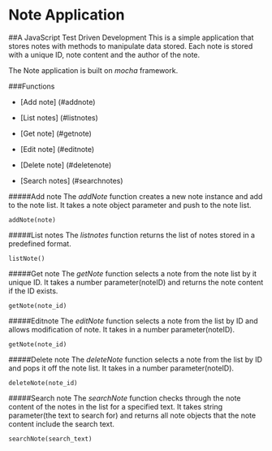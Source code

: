 #  Note Application 
##A JavaScript Test Driven Development
This is a simple application that stores notes with methods to manipulate data stored.
Each note is stored with a unique ID, note content and the author of the note.

The Note application is built on *mocha* framework.



###Functions

* [Add note] (#addnote)

* [List notes] (#listnotes)

* [Get note] (#getnote)

* [Edit note] (#editnote)

* [Delete note] (#deletenote)

* [Search notes] (#searchnotes)




#####<a name="addnote"></a>Add note
The *addNote* function creates a new note instance and add to the note list. It takes a note object parameter and push to the note list.
 
    addNote(note)


#####<a name="listnotes"></a>List notes
The *listnotes* function returns the list of notes stored in a predefined format.
 
    listNote()


#####<a name="getnote"></a>Get note
The *getNote* function selects a note from the note list by it unique ID.  It takes a number parameter(noteID) and returns the note content if the ID exists.
 
    getNote(note_id)


#####<a name="editnote"></a>Editnote
The *editNote* function selects a note from the list by ID and allows modification of note. It takes in a number parameter(noteID).
 
    getNote(note_id)


#####<a name="deletenote"></a>Delete note
The *deleteNote* function selects a note from the list by ID and pops it off the note list. It takes in a number parameter(noteID).
 
    deleteNote(note_id)


#####<a name="searchnote"></a>Search note
The *searchNote* function checks through the note content of the notes in the list for a specified text. It takes string parameter(the text to search for) and returns all note objects that the note content include the search text.
 
    searchNote(search_text)

